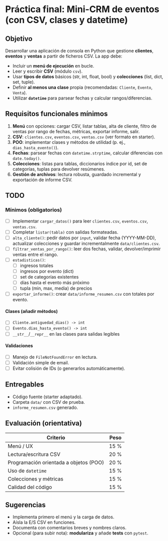 # Práctica final: Mini-CRM de eventos (con CSV, clases y datetime)

## Objetivo

Desarrollar una aplicación de consola en Python que gestione **clientes**, **eventos** y **ventas** a partir de ficheros CSV. La app debe:

- Incluir un **menú de ejecución** en bucle.
- Leer y escribir **CSV** (módulo `csv`).
- Usar **tipos de datos** básicos (str, int, float, bool) y **colecciones** (list, dict, set, tuple).
- Definir **al menos una clase** propia (recomendadas: `Cliente`, `Evento`, `Venta`).
- Utilizar **`datetime`** para parsear fechas y calcular rangos/diferencias.

## Requisitos funcionales mínimos

1. **Menú** con opciones: cargar CSV, listar tablas, alta de cliente, filtro de ventas por rango de fechas, métricas, exportar informe, salir.
2. **CSV**: `clientes.csv`, `eventos.csv`, `ventas.csv` (ver formato en starter).
3. **POO**: implementar clases y métodos de utilidad (p. ej., `dias_hasta_evento()`).
4. **Fechas**: parsear fechas con `datetime.strptime`, calcular diferencias con `date.today()`.
5. **Colecciones**: listas para tablas, diccionarios índice por id, set de categorías, tuplas para devolver resúmenes.
6. **Gestión de archivos**: lectura robusta, guardado incremental y exportación de informe CSV.

## TODO

### Mínimos (obligatorios)

- [ ] Implementar `cargar_datos()` para leer `clientes.csv`, `eventos.csv`, `ventas.csv`.
- [ ] Completar `listar(tabla)` con salidas formateadas.
- [ ] `alta_cliente()`: pedir datos por `input`, validar fecha (YYYY-MM-DD), actualizar colecciones y guardar incrementalmente `data/clientes.csv`.
- [ ] `filtrar_ventas_por_rango()`: leer dos fechas, validar, devolver/imprimir ventas entre el rango.
- [ ] `estadisticas()`: 
  - [ ] ingresos totales
  - [ ] ingresos por evento (dict)
  - [ ] set de categorías existentes
  - [ ] días hasta el evento más próximo
  - [ ] tupla (min, max, media) de precios
- [ ] `exportar_informe()`: crear `data/informe_resumen.csv` con totales por evento.

#### Clases (añadir métodos)

- [ ] `Cliente.antiguedad_dias() -> int`
- [ ] `Evento.dias_hasta_evento() -> int`
- [ ] `__str__`/`__repr__` en las clases para salidas legibles

#### Validaciones

- [ ] Manejo de `FileNotFoundError` en lectura.
- [ ] Validación simple de email.
- [ ] Evitar colisión de IDs (o generarlos automáticamente).

## Entregables

- Código fuente (starter adaptado).
- Carpeta `data/` con CSV de prueba.
- `informe_resumen.csv` generado.

## Evaluación (orientativa)

| Criterio            | Peso  |
|----------------------|-------|
| Menú / UX            | 15 %  |
| Lectura/escritura CSV| 20 %  |
| Programación orientada a objetos (POO) | 20 % |
| Uso de `datetime`    | 15 %  |
| Colecciones y métricas| 15 % |
| Calidad del código   | 15 %  |

## Sugerencias

- Implementa primero el menú y la carga de datos.
- Aísla la E/S CSV en funciones.
- Documenta con comentarios breves y nombres claros.
- Opcional (para subir nota): **modulariza** y añade **tests** con `pytest`.
